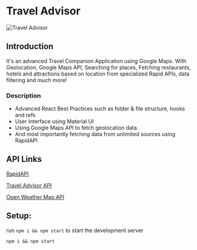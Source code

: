 # Travel Advisor

![Travel Advisor](https://i.ibb.co/qph2cZn/image.pngg)

## Introduction
It's an advanced Travel Companion Application using Google Maps. With Geolocation, Google Maps API, Searching for places, Fetching restaurants, hotels and attractions based on location from specialized Rapid APIs, data filtering and much more!

### Description

- Advanced React Best Practices such as folder & file structure, hooks and refs
- User Interface using Material UI
- Using Google Maps API to fetch geolocation data.
- And most importantly fetching data from unlimited sources using RapidAPI

## API Links

[RapidAPI](https://rapidapi.com/)

[Travel Advisor API](https://rapidapi.com/apidojo/api/travel-advisor)

[Open Weather Map API](https://rapidapi.com/community/api/open-weather-map)

## Setup:

 run ```npm i && npm start``` to start the development server

 ```
 npm i && npm start
 ```
